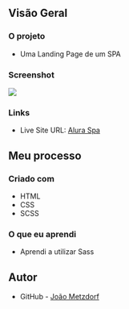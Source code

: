 ## Visão Geral

### O projeto

- Uma Landing Page de um SPA

### Screenshot

![](./alura-spa)

### Links

- Live Site URL: [Alura Spa](https://alura-spa-ten.vercel.app/)

## Meu processo

### Criado com

- HTML
- CSS
- SCSS

### O que eu aprendi

- Aprendi a utilizar Sass

## Autor

- GitHub - [João Metzdorf](https://github.com/joaometzdorf)
